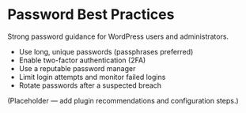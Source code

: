 # Password Best Practices

Strong password guidance for WordPress users and administrators.

- Use long, unique passwords (passphrases preferred)
- Enable two-factor authentication (2FA)
- Use a reputable password manager
- Limit login attempts and monitor failed logins
- Rotate passwords after a suspected breach

(Placeholder — add plugin recommendations and configuration steps.)
